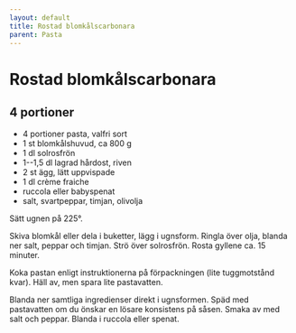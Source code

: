 ```yaml
---
layout: default
title: Rostad blomkålscarbonara
parent: Pasta
---
```

# Rostad blomkålscarbonara

## 4 portioner
-   4 portioner pasta, valfri sort
-   1 st blomkålshuvud, ca 800 g
-   1 dl solrosfrön
-   1--1,5 dl lagrad hårdost, riven
-   2 st ägg, lätt uppvispade
-   1 dl crème fraiche
-   ruccola eller babyspenat
-   salt, svartpeppar, timjan, olivolja

Sätt ugnen på 225°.

Skiva blomkål eller dela i buketter, lägg i ugnsform. Ringla över
olja, blanda ner salt, peppar och timjan. Strö över solrosfrön.
Rosta gyllene ca. 15 minuter.

Koka pastan enligt instruktionerna på förpackningen (lite
tuggmotstånd kvar). Häll av, men spara lite pastavatten.

Blanda ner samtliga ingredienser direkt i ugnsformen. Späd med
pastavatten om du önskar en lösare konsistens på såsen. Smaka av med
salt och peppar. Blanda i ruccola eller spenat.

